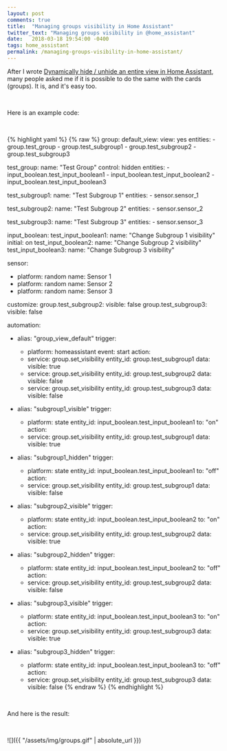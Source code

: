 ```yaml
---
layout: post
comments: true
title:  "Managing groups visibility in Home Assistant"
twitter_text: "Managing groups visibility in @home_assistant"
date:   2018-03-18 19:54:00 -0400
tags: home_assistant
permalink: /managing-groups-visibility-in-home-assistant/
---
```


After I wrote [Dynamically hide / unhide an entire view in Home Assistant](https://bonani.tech/dynamically-hide-unhide-an-entire-view/), many people asked me if it is possible to do the same with the cards \(groups\). It is, and it's easy too.

<br />

Here is an example code:

<br />

{% highlight yaml %}
{% raw %}
group:
  default_view:
    view: yes
    entities:
      - group.test_group
      - group.test_subgroup1
      - group.test_subgroup2
      - group.test_subgroup3

  test_group:
    name: "Test Group"
    control: hidden
    entities:
      - input_boolean.test_input_boolean1
      - input_boolean.test_input_boolean2
      - input_boolean.test_input_boolean3

  test_subgroup1:
    name: "Test Subgroup 1"
    entities:
      - sensor.sensor_1

  test_subgroup2:
    name: "Test Subgroup 2"
    entities:
      - sensor.sensor_2

  test_subgroup3:
    name: "Test Subgroup 3"
    entities:
      - sensor.sensor_3

input_boolean:
  test_input_boolean1:
    name: "Change Subgroup 1 visibility"
    initial: on
  test_input_boolean2:
    name: "Change Subgroup 2 visibility"
  test_input_boolean3:
    name: "Change Subgroup 3 visibility"

sensor:
  - platform: random
    name: Sensor 1
  - platform: random
    name: Sensor 2
  - platform: random
    name: Sensor 3

customize:
  group.test_subgroup2:
    visible: false
  group.test_subgroup3:
    visible: false

automation:
  - alias: "group_view_default"
    trigger:
      - platform: homeassistant
        event: start
    action:
      - service: group.set_visibility
        entity_id: group.test_subgroup1
        data:
          visible: true
      - service: group.set_visibility
        entity_id: group.test_subgroup2
        data:
          visible: false
      - service: group.set_visibility
        entity_id: group.test_subgroup3
        data:
          visible: false

  - alias: "subgroup1_visible"
    trigger:
      - platform: state
        entity_id: input_boolean.test_input_boolean1
        to: "on"
    action:
      - service: group.set_visibility
        entity_id: group.test_subgroup1
        data:
          visible: true

  - alias: "subgroup1_hidden"
    trigger:
      - platform: state
        entity_id: input_boolean.test_input_boolean1
        to: "off"
    action:
      - service: group.set_visibility
        entity_id: group.test_subgroup1
        data:
          visible: false

  - alias: "subgroup2_visible"
    trigger:
      - platform: state
        entity_id: input_boolean.test_input_boolean2
        to: "on"
    action:
      - service: group.set_visibility
        entity_id: group.test_subgroup2
        data:
          visible: true

  - alias: "subgroup2_hidden"
    trigger:
      - platform: state
        entity_id: input_boolean.test_input_boolean2
        to: "off"
    action:
      - service: group.set_visibility
        entity_id: group.test_subgroup2
        data:
          visible: false

  - alias: "subgroup3_visible"
    trigger:
      - platform: state
        entity_id: input_boolean.test_input_boolean3
        to: "on"
    action:
      - service: group.set_visibility
        entity_id: group.test_subgroup3
        data:
          visible: true

  - alias: "subgroup3_hidden"
    trigger:
      - platform: state
        entity_id: input_boolean.test_input_boolean3
        to: "off"
    action:
      - service: group.set_visibility
        entity_id: group.test_subgroup3
        data:
          visible: false
{% endraw %}
{% endhighlight %}

<br />

And here is the result:

<br />

![]({{ "/assets/img/groups.gif" | absolute_url }})